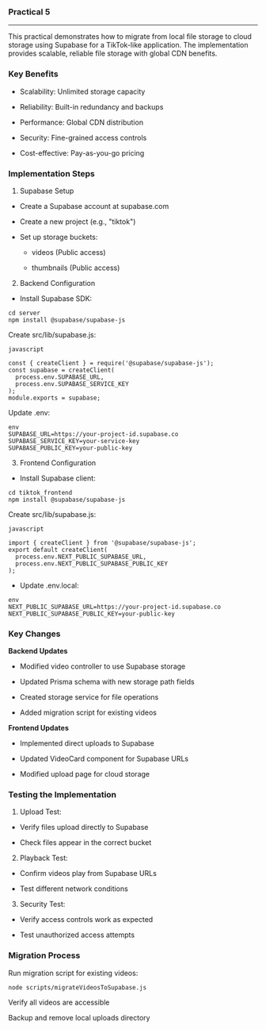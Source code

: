 ### Practical 5
---

This practical demonstrates how to migrate from local file storage to cloud storage using Supabase for a TikTok-like application. The implementation provides scalable, reliable file storage with global CDN benefits.

### Key Benefits
- Scalability: Unlimited storage capacity

- Reliability: Built-in redundancy and backups

- Performance: Global CDN distribution

- Security: Fine-grained access controls

- Cost-effective: Pay-as-you-go pricing

### Implementation Steps
1. Supabase Setup
- Create a Supabase account at supabase.com

- Create a new project (e.g., "tiktok")

- Set up storage buckets:

    - videos (Public access)

    - thumbnails (Public access)

2. Backend Configuration
- Install Supabase SDK:
```
cd server
npm install @supabase/supabase-js
```
Create src/lib/supabase.js:
```
javascript

const { createClient } = require('@supabase/supabase-js');
const supabase = createClient(
  process.env.SUPABASE_URL,
  process.env.SUPABASE_SERVICE_KEY
);
module.exports = supabase;
```
Update .env:
```
env
SUPABASE_URL=https://your-project-id.supabase.co
SUPABASE_SERVICE_KEY=your-service-key
SUPABASE_PUBLIC_KEY=your-public-key
```
3. Frontend Configuration
- Install Supabase client:
```
cd tiktok_frontend
npm install @supabase/supabase-js
```
Create src/lib/supabase.js:
```
javascript

import { createClient } from '@supabase/supabase-js';
export default createClient(
  process.env.NEXT_PUBLIC_SUPABASE_URL,
  process.env.NEXT_PUBLIC_SUPABASE_PUBLIC_KEY
);
```
- Update .env.local:
```
env
NEXT_PUBLIC_SUPABASE_URL=https://your-project-id.supabase.co
NEXT_PUBLIC_SUPABASE_PUBLIC_KEY=your-public-key
```
### Key Changes
**Backend Updates**
- Modified video controller to use Supabase storage

- Updated Prisma schema with new storage path fields

- Created storage service for file operations

- Added migration script for existing videos

**Frontend Updates**
- Implemented direct uploads to Supabase

- Updated VideoCard component for Supabase URLs

- Modified upload page for cloud storage

### Testing the Implementation
1. Upload Test:

- Verify files upload directly to Supabase

- Check files appear in the correct bucket

2. Playback Test:

- Confirm videos play from Supabase URLs

- Test different network conditions

3. Security Test:

- Verify access controls work as expected

- Test unauthorized access attempts

### Migration Process
Run migration script for existing videos:
```
node scripts/migrateVideosToSupabase.js
```
Verify all videos are accessible

Backup and remove local uploads directory
